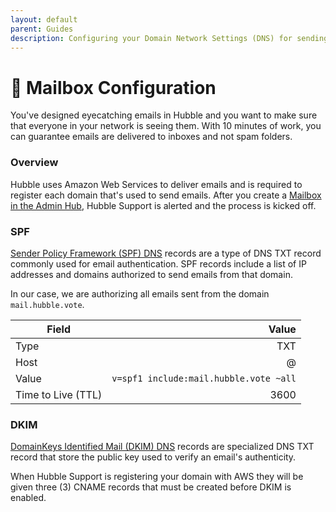 ```yaml
---
layout: default
parent: Guides
description: Configuring your Domain Network Settings (DNS) for sending emails from Hubble
---
```


# 📮 Mailbox Configuration

You've designed eyecatching emails in Hubble and you want to make sure that everyone in your network is seeing them. With 10 minutes of work, you can guarantee emails are delivered to inboxes and not spam folders.

### Overview

Hubble uses Amazon Web Services to deliver emails and is required to register each domain that's used to send emails. After you create a [Mailbox in the Admin Hub](https://hubble.vote/mailbo%E2%80%A6), Hubble Support is alerted and the process is kicked off.&#x20;

### SPF

[Sender Policy Framework (SPF) DNS](https://www.cloudflare.com/learning/dns/dns-records/dns-spf-record/) records are a type of DNS TXT record commonly used for email authentication. SPF records include a list of IP addresses and domains authorized to send emails from that domain.&#x20;

In our case, we are authorizing all emails sent from the domain `mail.hubble.vote`.

| Field              |                                  Value |
| ------------------ | -------------------------------------: |
| Type               |                                    TXT |
| Host               |                                      @ |
| Value              | `v=spf1 include:mail.hubble.vote ~all` |
| Time to Live (TTL) |                                   3600 |

### DKIM

[DomainKeys Identified Mail (DKIM) DNS](https://www.cloudflare.com/learning/dns/dns-records/dns-dkim-record/) records are specialized DNS TXT record that store the public key used to verify an email's authenticity.

When Hubble Support is registering your domain with AWS they will be given three (3) CNAME records that must be created before DKIM is enabled.
